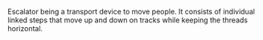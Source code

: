 Escalator being a transport device to move people. It consists of individual linked steps that move up and down on tracks while keeping the threads horizontal.